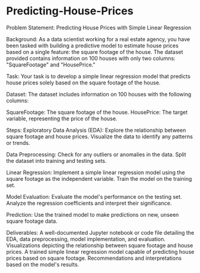 # Predicting-House-Prices
Problem Statement: Predicting House Prices with Simple Linear Regression

Background:
As a data scientist working for a real estate agency, you have been tasked with building a predictive model to estimate house prices based on a single feature: the square footage of the house. The dataset provided contains information on 100 houses with only two columns: "SquareFootage" and "HousePrice."


Task:
Your task is to develop a simple linear regression model that predicts house prices solely based on the square footage of the house.


Dataset:
The dataset includes information on 100 houses with the following columns:

SquareFootage: The square footage of the house.
HousePrice: The target variable, representing the price of the house.


Steps:
Exploratory Data Analysis (EDA):
Explore the relationship between square footage and house prices.
Visualize the data to identify any patterns or trends.

Data Preprocessing:
Check for any outliers or anomalies in the data.
Split the dataset into training and testing sets.

Linear Regression:
Implement a simple linear regression model using the square footage as the independent variable.
Train the model on the training set.

Model Evaluation:
Evaluate the model's performance on the testing set.
Analyze the regression coefficients and interpret their significance.

Prediction:
Use the trained model to make predictions on new, unseen square footage data.


Deliverables:
A well-documented Jupyter notebook or code file detailing the EDA, data preprocessing, model implementation, and evaluation.
Visualizations depicting the relationship between square footage and house prices.
A trained simple linear regression model capable of predicting house prices based on square footage.
Recommendations and interpretations based on the model's results.
